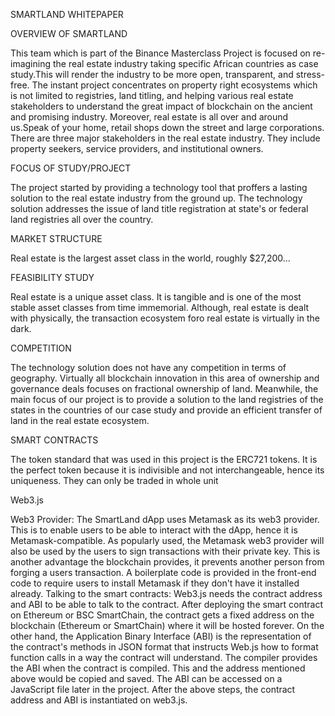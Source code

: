 SMARTLAND WHITEPAPER

OVERVIEW OF SMARTLAND

This team which is part of the Binance Masterclass Project is focused on re-imagining the real estate industry taking specific African countries as case study.This will render the industry to be more open, transparent, and stress-free.
The instant project concentrates on property right ecosystems which is not limited to registries, land titling, and helping various real estate stakeholders to understand the great impact of blockchain on the ancient and promising industry. Moreover, real estate is all over and around us.Speak of your home, retail shops down the street and large corporations.
There are three major stakeholders in the real estate industry. They include property seekers, service providers, and institutional owners.

FOCUS OF STUDY/PROJECT

The project started by providing a technology tool that proffers a lasting solution to the real estate industry from the ground up. The technology solution addresses the issue of land title registration at state's or federal land registries all over the country.

MARKET STRUCTURE

Real estate is the largest asset class in the world, roughly $27,200...


FEASIBILITY STUDY

Real estate is a unique asset class. It is tangible and is one of the most stable asset classes from time immemorial. Although, real estate is dealt with physically, the transaction ecosystem foro real estate is virtually in the dark.

COMPETITION

The technology solution does not have any competition in terms of geography. Virtually all blockchain innovation in this area of ownership and governance deals focuses on fractional ownership of land. Meanwhile, the main focus of our project is to provide a solution to the land registries of the states in the countries of our case study and provide an efficient transfer of land in the real estate ecosystem.

SMART CONTRACTS

The token standard that was used in this project is the ERC721 tokens. It is the perfect token because it is indivisible and not interchangeable, hence its uniqueness. They can only be traded in whole unit

Web3.js

Web3 Provider: The SmartLand dApp uses Metamask as its web3 provider. This is to enable users to be able to interact with the dApp, hence it is Metamask-compatible. As popularly used, the Metamask web3 provider will also be used by the users to sign transactions with their private key. This is another advantage the blockchain provides, it prevents another person from forging a users transaction.
A boilerplate code is provided in the front-end code to require users to install Metamask if they don't have it installed already.
Talking to the smart contracts: Web3.js needs the contract address and ABI to be able to talk to the contract. After deploying the smart contract on Ethereum or BSC SmartChain, the contract gets a fixed address on the blockchain (Ethereum or SmartChain) where it will be hosted forever. On the other hand, the Application Binary Interface (ABI) is the representation of the contract's methods in JSON format that instructs Web.js how to format function calls in a way the contract will understand. The compiler provides the ABI when the contract is compiled. This and the address mentioned above would be copied and saved. The ABI can be accessed on a JavaScript file later in the project. After the above steps, the contract address and ABI is instantiated on web3.js.
